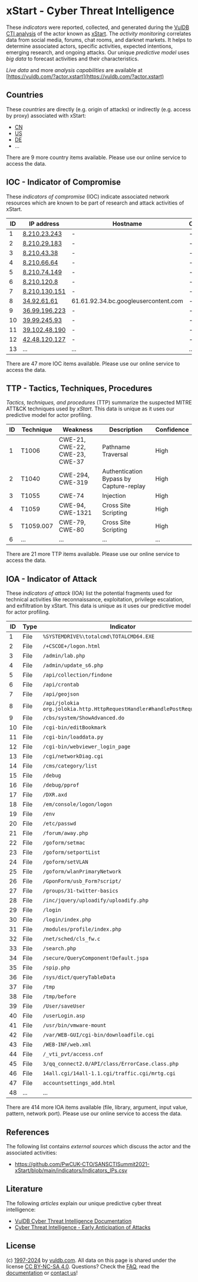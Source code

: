 # xStart - Cyber Threat Intelligence

These _indicators_ were reported, collected, and generated during the [VulDB CTI analysis](https://vuldb.com/?kb.cti) of the actor known as [xStart](https://vuldb.com/?actor.xstart). The _activity monitoring_ correlates data from social media, forums, chat rooms, and darknet markets. It helps to determine associated actors, specific activities, expected intentions, emerging research, and ongoing attacks. Our unique _predictive model_ uses _big data_ to forecast activities and their characteristics.

_Live data_ and more _analysis capabilities_ are available at [https://vuldb.com/?actor.xstart](https://vuldb.com/?actor.xstart)

## Countries

These _countries_ are directly (e.g. origin of attacks) or indirectly (e.g. access by proxy) associated with xStart:

* [CN](https://vuldb.com/?country.cn)
* [US](https://vuldb.com/?country.us)
* [DE](https://vuldb.com/?country.de)
* ...

There are 9 more country items available. Please use our online service to access the data.

## IOC - Indicator of Compromise

These _indicators of compromise_ (IOC) indicate associated network resources which are known to be part of research and attack activities of xStart.

ID | IP address | Hostname | Campaign | Confidence
-- | ---------- | -------- | -------- | ----------
1 | [8.210.23.243](https://vuldb.com/?ip.8.210.23.243) | - | - | High
2 | [8.210.29.183](https://vuldb.com/?ip.8.210.29.183) | - | - | High
3 | [8.210.43.38](https://vuldb.com/?ip.8.210.43.38) | - | - | High
4 | [8.210.66.64](https://vuldb.com/?ip.8.210.66.64) | - | - | High
5 | [8.210.74.149](https://vuldb.com/?ip.8.210.74.149) | - | - | High
6 | [8.210.120.8](https://vuldb.com/?ip.8.210.120.8) | - | - | High
7 | [8.210.130.151](https://vuldb.com/?ip.8.210.130.151) | - | - | High
8 | [34.92.61.61](https://vuldb.com/?ip.34.92.61.61) | 61.61.92.34.bc.googleusercontent.com | - | Medium
9 | [36.99.196.223](https://vuldb.com/?ip.36.99.196.223) | - | - | High
10 | [39.99.245.93](https://vuldb.com/?ip.39.99.245.93) | - | - | High
11 | [39.102.48.190](https://vuldb.com/?ip.39.102.48.190) | - | - | High
12 | [42.48.120.127](https://vuldb.com/?ip.42.48.120.127) | - | - | High
13 | ... | ... | ... | ...

There are 47 more IOC items available. Please use our online service to access the data.

## TTP - Tactics, Techniques, Procedures

_Tactics, techniques, and procedures_ (TTP) summarize the suspected MITRE ATT&CK techniques used by _xStart_. This data is unique as it uses our predictive model for actor profiling.

ID | Technique | Weakness | Description | Confidence
-- | --------- | -------- | ----------- | ----------
1 | T1006 | CWE-21, CWE-22, CWE-23, CWE-37 | Pathname Traversal | High
2 | T1040 | CWE-294, CWE-319 | Authentication Bypass by Capture-replay | High
3 | T1055 | CWE-74 | Injection | High
4 | T1059 | CWE-94, CWE-1321 | Cross Site Scripting | High
5 | T1059.007 | CWE-79, CWE-80 | Cross Site Scripting | High
6 | ... | ... | ... | ...

There are 21 more TTP items available. Please use our online service to access the data.

## IOA - Indicator of Attack

These _indicators of attack_ (IOA) list the potential fragments used for technical activities like reconnaissance, exploitation, privilege escalation, and exfiltration by xStart. This data is unique as it uses our predictive model for actor profiling.

ID | Type | Indicator | Confidence
-- | ---- | --------- | ----------
1 | File | `%SYSTEMDRIVE%\totalcmd\TOTALCMD64.EXE` | High
2 | File | `/+CSCOE+/logon.html` | High
3 | File | `/admin/lab.php` | High
4 | File | `/admin/update_s6.php` | High
5 | File | `/api/collection/findone` | High
6 | File | `/api/crontab` | Medium
7 | File | `/api/geojson` | Medium
8 | File | `/api/jolokia org.jolokia.http.HttpRequestHandler#handlePostRequest` | High
9 | File | `/cbs/system/ShowAdvanced.do` | High
10 | File | `/cgi-bin/editBookmark` | High
11 | File | `/cgi-bin/loaddata.py` | High
12 | File | `/cgi-bin/webviewer_login_page` | High
13 | File | `/cgi/networkDiag.cgi` | High
14 | File | `/cms/category/list` | High
15 | File | `/debug` | Low
16 | File | `/debug/pprof` | Medium
17 | File | `/DXR.axd` | Medium
18 | File | `/em/console/logon/logon` | High
19 | File | `/env` | Low
20 | File | `/etc/passwd` | Medium
21 | File | `/forum/away.php` | High
22 | File | `/goform/setmac` | High
23 | File | `/goform/setportList` | High
24 | File | `/goform/setVLAN` | High
25 | File | `/goform/wlanPrimaryNetwork` | High
26 | File | `/GponForm/usb_Form?script/` | High
27 | File | `/groups/31-twitter-basics` | High
28 | File | `/inc/jquery/uploadify/uploadify.php` | High
29 | File | `/login` | Low
30 | File | `/login/index.php` | High
31 | File | `/modules/profile/index.php` | High
32 | File | `/net/sched/cls_fw.c` | High
33 | File | `/search.php` | Medium
34 | File | `/secure/QueryComponent!Default.jspa` | High
35 | File | `/spip.php` | Medium
36 | File | `/sys/dict/queryTableData` | High
37 | File | `/tmp` | Low
38 | File | `/tmp/before` | Medium
39 | File | `/User/saveUser` | High
40 | File | `/userLogin.asp` | High
41 | File | `/usr/bin/vmware-mount` | High
42 | File | `/var/WEB-GUI/cgi-bin/downloadfile.cgi` | High
43 | File | `/WEB-INF/web.xml` | High
44 | File | `/_vti_pvt/access.cnf` | High
45 | File | `3/qq_connect2.0/API/class/ErrorCase.class.php` | High
46 | File | `14all.cgi/14all-1.1.cgi/traffic.cgi/mrtg.cgi` | High
47 | File | `accountsettings_add.html` | High
48 | ... | ... | ...

There are 414 more IOA items available (file, library, argument, input value, pattern, network port). Please use our online service to access the data.

## References

The following list contains _external sources_ which discuss the actor and the associated activities:

* https://github.com/PwCUK-CTO/SANSCTISummit2021-xStart/blob/main/indicators/Indicators_IPs.csv

## Literature

The following _articles_ explain our unique predictive cyber threat intelligence:

* [VulDB Cyber Threat Intelligence Documentation](https://vuldb.com/?kb.cti)
* [Cyber Threat Intelligence - Early Anticipation of Attacks](https://www.scip.ch/en/?labs.20201022)

## License

(c) [1997-2024](https://vuldb.com/?kb.changelog) by [vuldb.com](https://vuldb.com/?kb.about). All data on this page is shared under the license [CC BY-NC-SA 4.0](https://creativecommons.org/licenses/by-nc-sa/4.0/). Questions? Check the [FAQ](https://vuldb.com/?kb.faq), read the [documentation](https://vuldb.com/?kb) or [contact us](https://vuldb.com/?contact)!
